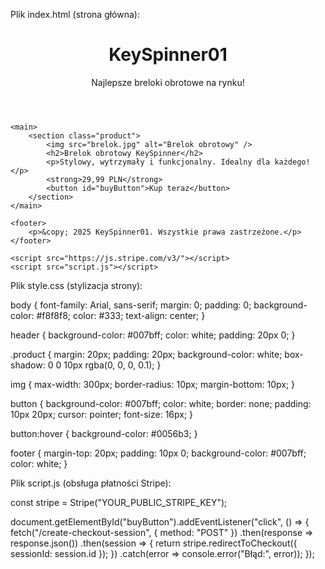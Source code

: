 Plik index.html (strona główna):

<!DOCTYPE html>
<html lang="pl">
<head>
    <meta charset="UTF-8">
    <meta name="viewport" content="width=device-width, initial-scale=1.0">
    <title>KeySpinner01 - Breloki obrotowe</title>
    <link rel="stylesheet" href="style.css">
</head>
<body>
    <header>
        <h1>KeySpinner01</h1>
        <p>Najlepsze breloki obrotowe na rynku!</p>
    </header>

    <main>
        <section class="product">
            <img src="brelok.jpg" alt="Brelok obrotowy" />
            <h2>Brelok obrotowy KeySpinner</h2>
            <p>Stylowy, wytrzymały i funkcjonalny. Idealny dla każdego!</p>
            <strong>29,99 PLN</strong>
            <button id="buyButton">Kup teraz</button>
        </section>
    </main>

    <footer>
        <p>&copy; 2025 KeySpinner01. Wszystkie prawa zastrzeżone.</p>
    </footer>

    <script src="https://js.stripe.com/v3/"></script>
    <script src="script.js"></script>
</body>
</html>

Plik style.css (stylizacja strony):

body {
    font-family: Arial, sans-serif;
    margin: 0;
    padding: 0;
    background-color: #f8f8f8;
    color: #333;
    text-align: center;
}

header {
    background-color: #007bff;
    color: white;
    padding: 20px 0;
}

.product {
    margin: 20px;
    padding: 20px;
    background-color: white;
    box-shadow: 0 0 10px rgba(0, 0, 0, 0.1);
}

img {
    max-width: 300px;
    border-radius: 10px;
    margin-bottom: 10px;
}

button {
    background-color: #007bff;
    color: white;
    border: none;
    padding: 10px 20px;
    cursor: pointer;
    font-size: 16px;
}

button:hover {
    background-color: #0056b3;
}

footer {
    margin-top: 20px;
    padding: 10px 0;
    background-color: #007bff;
    color: white;
}

Plik script.js (obsługa płatności Stripe):

const stripe = Stripe("YOUR_PUBLIC_STRIPE_KEY");

document.getElementById("buyButton").addEventListener("click", () => {
    fetch("/create-checkout-session", { method: "POST" })
        .then(response => response.json())
        .then(session => {
            return stripe.redirectToCheckout({ sessionId: session.id });
        })
        .catch(error => console.error("Błąd:", error));
});
